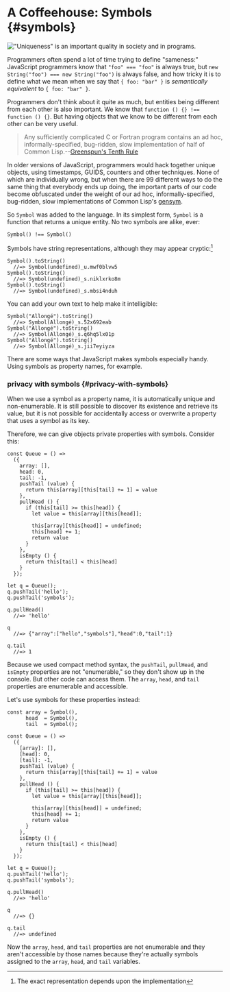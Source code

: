 # A Coffeehouse: Symbols {#symbols}

!["Uniqueness" is an important quality in society and in programs.](images/tiny.jpg)

Programmers often spend a lot of time trying to define "sameness:" JavaScript programmers know that `"foo" === "foo"` is always true, but `new String("foo") === new String("foo")` is always false, and how tricky it is to define what we mean when we say that `{ foo: "bar" }` is *semantically equivalent* to `{ foo: "bar" }`.

Programmers don't think about it quite as much, but entities being different from each other is also important. We know that `function () {} !== function () {}`. But having objects that we know to be different from each other can be very useful.

> Any sufficiently complicated C or Fortran program contains an ad hoc, informally-specified, bug-ridden, slow implementation of half of Common Lisp.--[Greenspun's Tenth Rule](https://en.wikipedia.org/wiki/Greenspun's_tenth_rule)

In older versions of JavaScript, programmers would hack together unique objects, using timestamps, GUIDS, counters and other techniques. None of which are individually wrong, but when there are 99 different ways to do the same thing that everybody ends up doing, the important parts of our code become obfuscated under the weight of our ad hoc, informally-specified, bug-ridden, slow implementations of Common Lisp's [gensym](http://www.lispdoc.com/?q=gensym).

So `Symbol` was added to the language. In its simplest form, `Symbol` is a function that returns a unique entity. No two symbols are alike, ever:

~~~~~~~~
Symbol() !== Symbol()
~~~~~~~~

Symbols have string representations, although they may appear cryptic:[^impl]

[^impl]: The exact representation depends upon the implementation

~~~~~~~~
Symbol().toString()
  //=> Symbol(undefined)_u.mwf0blvw5
Symbol().toString()
  //=> Symbol(undefined)_s.niklxrko8m
Symbol().toString()
  //=> Symbol(undefined)_s.mbsi4nduh
~~~~~~~~

You can add your own text to help make it intelligible:

~~~~~~~~
Symbol("Allongé").toString()
  //=> Symbol(Allongé)_s.52x692eab
Symbol("Allongé").toString()
  //=> Symbol(Allongé)_s.q6hq5lx01p
Symbol("Allongé").toString()
  //=> Symbol(Allongé)_s.jii7eyiyza
~~~~~~~~

There are some ways that JavaScript makes symbols especially handy. Using symbols as property names, for example.

### privacy with symbols {#privacy-with-symbols}

When we use a symbol as a property name, it is automatically unique and non-enumerable. It is still possible to discover its existence and retrieve its value, but it is not possible for accidentally access or overwrite a property that uses a symbol as its key.

Therefore, we can give objects private properties with symbols. Consider this:

~~~~~~~~
const Queue = () =>
  ({
    array: [], 
    head: 0, 
    tail: -1,
    pushTail (value) {
      return this[array][this[tail] += 1] = value
    },
    pullHead () {
      if (this[tail] >= this[head]) {
        let value = this[array][this[head]];
        
        this[array][this[head]] = undefined;
        this[head] += 1;
        return value
      }
    },
    isEmpty () {
      return this[tail] < this[head]
    }
  });

let q = Queue();
q.pushTail('hello');
q.pushTail('symbols');

q.pullHead()
  //=> 'hello'
  
q
  //=> {"array":["hello","symbols"],"head":0,"tail":1}
  
q.tail
  //=> 1
~~~~~~~~

Because we used compact method syntax, the `pushTail`, `pullHead`, and `isEmpty` properties are not "enumerable," so they don't show up in the console. But other code can access them. The `array`, `head`, and `tail` properties are enumerable and accessible.

Let's use symbols for these properties instead:

~~~~~~~~
const array = Symbol(),
      head  = Symbol(),
      tail  = Symbol();
      
const Queue = () =>
  ({
    [array]: [], 
    [head]: 0, 
    [tail]: -1,
    pushTail (value) {
      return this[array][this[tail] += 1] = value
    },
    pullHead () {
      if (this[tail] >= this[head]) {
        let value = this[array][this[head]];
        
        this[array][this[head]] = undefined;
        this[head] += 1;
        return value
      }
    },
    isEmpty () {
      return this[tail] < this[head]
    }
  });

let q = Queue();
q.pushTail('hello');
q.pushTail('symbols');

q.pullHead()
  //=> 'hello'
  
q
  //=> {}
  
q.tail
  //=> undefined
~~~~~~~~

Now the `array`, `head`, and `tail` properties are not enumerable and they aren't accessible by those names because they're actually symbols assigned to the `array`, `head`, and `tail` variables.
